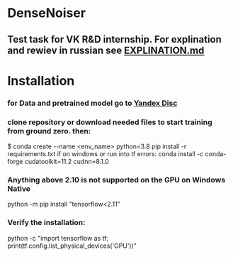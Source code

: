 # DenseNoiser
## Test task for VK R&amp;D internship. For explination and rewiev in russian see [EXPLINATION.md](https://github.com/Kozak-Alexandr/DenseNoiser/blob/main/EXPLINATION.md)

# Installation

### for Data and pretrained model go to [Yandex Disc](https://disk.yandex.ru/d/dglhBJF_MW0hrQ)

### clone repository or download needed files to start training from ground zero. then:

$ conda create --name <env_name> python=3.8
pip install -r requirements.txt 
if on windows or run into tf errors:
conda install -c conda-forge cudatoolkit=11.2 cudnn=8.1.0
### Anything above 2.10 is not supported on the GPU on Windows Native
python -m pip install "tensorflow<2.11"
### Verify the installation:
python -c "import tensorflow as tf; print(tf.config.list_physical_devices('GPU'))"
